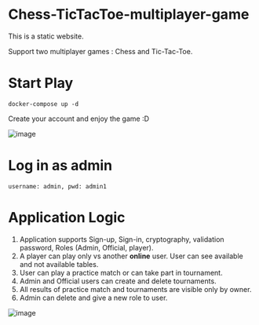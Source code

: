 # Chess-TicTacToe-multiplayer-game

This is a static website. 

Support two multiplayer games : Chess and Tic-Tac-Toe.

# Start Play

	docker-compose up -d

Create your account and enjoy the game :D

![image](https://user-images.githubusercontent.com/39645726/148222679-561234f2-2af4-428b-9e96-93ac779f99c2.png)

# Log in as admin

	username: admin, pwd: admin1
	
# Application Logic

1) Application supports Sign-up, Sign-in, cryptography, validation password, Roles (Admin, Official, player).
2) A player can play only vs another **online** user. User can see available and not available tables. 
3) User can play a practice match or can take part in tournament.
4) Admin and Official users can create and delete tournaments.
5) All results of practice match and tournaments are visible only by owner.
6) Admin can delete and give a new role to user.

![image](https://user-images.githubusercontent.com/39645726/182026882-23ecf093-a32c-4fe8-9fdc-62d83226210f.png)




